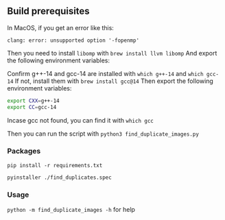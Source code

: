 ## Build prerequisites

In MacOS, if you get an error like this:

`
clang: error: unsupported option '-fopenmp'
`

Then you need to install `libomp` with `brew install llvm libomp`
And export the following environment variables:

Confirm g++-14 and gcc-14 are installed with `which g++-14` and `which gcc-14`
If not, install them with `brew install gcc@14`
Then export the following environment variables:

```bash
export CXX=g++-14
export CC=gcc-14
```

Incase gcc not found, you can find it with `which gcc`

Then you can run the script with `python3 find_duplicate_images.py`

### Packages

`pip install -r requirements.txt`

`pyinstaller ./find_duplicates.spec`

### Usage

`python -m find_duplicate_images -h` for help
